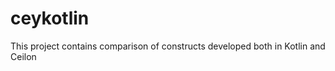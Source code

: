 ceykotlin
=========

This project contains comparison of constructs developed both in Kotlin and Ceilon